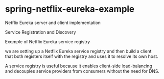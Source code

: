 # spring-netflix-eureka-example
 Netflix Eureka server and client implementation
 
Service Registration and Discovery

Exqmple of Netflix Eureka service registry


we are setting up a Netflix Eureka service registry and 
then build a client that both registers itself with the registry and
uses it to resolve its own host.

 A service registry is useful because it enables client-side load-balancing and
 decouples service providers from consumers without the need for DNS.
